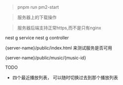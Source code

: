 > pnpm run pm2-start

> 服务器上的下载操作


> 服务器后端支持正常https,而不是只有nginx



nest g service 
nest g controller


{server-name}/public/index.html 来测试服务是否可用

{server-name}/public/music/{music-id}


TODO
- 四个最近播放列表， 可以随时切换过去到那个播放列表